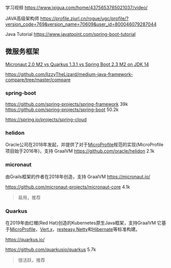 学习视频
https://www.ixigua.com/home/4375653785021037/video/

JAVA高级架构师
https://profile.zjurl.cn/rogue/ugc/profile/?version_code=769&version_name=70609&user_id=800046079287044

Java Tutorial
https://www.javatpoint.com/spring-boot-tutorial


## 微服务框架

[Micronaut 2.0 M2 vs Quarkus 1.3.1 vs Spring Boot 2.3 M2 on JDK 14](https://github.com/graemerocher/framework-comparison-2020)

https://github.com/lizzyTheLizard/medium-java-framework-compare/tree/master/compare
### spring-boot
https://github.com/spring-projects/spring-framework 39k
https://github.com/spring-projects/spring-boot 50.2k

https://spring.io/projects/spring-cloud
### helidon
Oracle公司在2018年发起，并提供了对于[MicroProfile](https://microprofile.io/)规范的实现(MicroProfile项目始于2016年)，支持 GraalVM
https://github.com/oracle/helidon 2.1k

### micronaut
由Grails框架的作者在2018年创造，支持 GraalVM
https://micronaut.io/

https://github.com/micronaut-projects/micronaut-core 4.1k

> 易用，推荐

### Quarkus
在2019年由红帽(Red Hat)创造的Kubernetes原生Java框架，支持GraalVM
它基于[MicroProfile](https://microprofile.io/)，[Vert.x](https://vertx.io/)，[resteasy](https://github.com/resteasy/Resteasy),[Netty](https://netty.io/)和[Hibernate](https://hibernate.org/)等标准构建。

https://quarkus.io/

https://github.com/quarkusio/quarkus 5.7k

> 很活跃，推荐